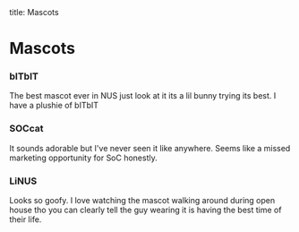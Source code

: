<frontmatter>
  title: Mascots
</frontmatter>

<br>

# Mascots

### bITbIT

The best mascot ever in NUS just look at it its a lil bunny trying its best. I have a plushie of
bITbIT

### SOCcat

It sounds adorable but I've never seen it like anywhere. Seems like a missed marketing opportunity for SoC honestly.

### LiNUS

Looks so goofy. I love watching the mascot walking around during open house tho you can clearly
tell the guy wearing it is having the best time of their life. 